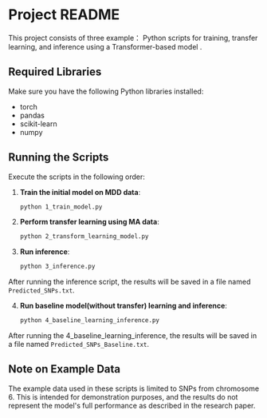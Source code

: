 
# Project README

This project consists of three example： Python scripts for training, transfer learning, and inference using a Transformer-based model .

## Required Libraries
Make sure you have the following Python libraries installed:
- torch
- pandas
- scikit-learn
- numpy

## Running the Scripts
Execute the scripts in the following order:

1. **Train the initial model on MDD data**:
   ```bash
   python 1_train_model.py
   ```

2. **Perform transfer learning using MA data**:
   ```bash
   python 2_transform_learning_model.py
   ```

3. **Run inference**:
   ```bash
   python 3_inference.py
   ```
After running the inference script, the results will be saved in a file named `Predicted_SNPs.txt`.
   
4. **Run baseline model(without transfer) learning and inference**:
   ```bash
   python 4_baseline_learning_inference.py
   ```
After running the 4_baseline_learning_inference, the results will be saved in a file named `Predicted_SNPs_Baseline.txt`.

## Note on Example Data
The example data used in these scripts is limited to SNPs from chromosome 6. This is intended for demonstration purposes, and the results do not represent the model's full performance as described in the research paper.
